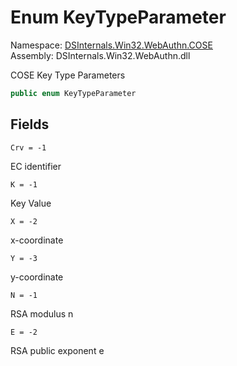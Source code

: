 # <a id="DSInternals_Win32_WebAuthn_COSE_KeyTypeParameter"></a> Enum KeyTypeParameter

Namespace: [DSInternals.Win32.WebAuthn.COSE](DSInternals.Win32.WebAuthn.COSE.md)  
Assembly: DSInternals.Win32.WebAuthn.dll  

COSE Key Type Parameters

```csharp
public enum KeyTypeParameter
```

## Fields

`Crv = -1` 

EC identifier



`K = -1` 

Key Value



`X = -2` 

x-coordinate



`Y = -3` 

y-coordinate



`N = -1` 

RSA modulus n



`E = -2` 

RSA public exponent e



